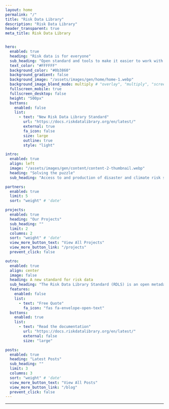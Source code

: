 ```yaml
---
layout: home
permalink: "/"
title: "Risk Data Library"
description: "Risk Data Library"
header_transparent: true
meta_title: Risk Data Library


hero:
  enabled: true
  heading: "Risk data is for everyone"
  sub_heading: "Open standard and tools to make it easier to work with disaster and climate risk data"
  text_color: "#FFFFFF"
  background_color: "#0b3860"
  background_gradient: false
  background_image: "/assets/images/gen/home/home-1.webp"
  background_image_blend_mode: multiply # "overlay", "multiply", "screen"
  fullscreen_mobile: true
  fullscreen_desktop: false
  height: "500px"
  buttons:
    enabled: false
    list:
      - text: "New Risk Data Library Standard"
        url: "https://docs.riskdatalibrary.org/en/latest/"
        external: true
        fa_icon: false
        size: large
        outline: true
        style: "light"

intro:
  enabled: true
  align: left
  image: "/assets/images/gen/content/content-2-thumbnail.webp"
  heading: "Solving the puzzle"
  sub_heading: "Access to and production of disaster and climate risk studies remain a challenge for the most vulnerable countries. There is a need for a common language to work better together with risk data."

partners:
  enabled: true
  limit: 5
  sort: "weight" # 'date'

projects:
  enabled: true
  heading: "Our Projects"
  sub_heading: ""
  limit: 2
  columns: 2
  sort: "weight" # 'date'
  view_more_button_text: "View All Projects"
  view_more_button_link: "/projects"
  prevent_click: false

outro:
  enabled: true
  align: center
  image: false
  heading: A new standard for risk data
  sub_heading: "The Risk Data Library Standard (RDLS) is an open metadata standard for describing risk datasets used in climate and disaster risk assessments."
  features:
    enabled: false
    list:
      - text: "Free Quote"
        fa_icon: "fas fa-envelope-open-text"
  buttons:
    enabled: true
    list:
      - text: "Read the documentation"
        url: "https://docs.riskdatalibrary.org/en/latest/"
        external: false
        size: "large"

posts:
  enabled: true
  heading: "Latest Posts"
  sub_heading: ""
  limit: 3
  columns: 3
  sort: "weight" # 'date'
  view_more_button_text: "View All Posts"
  view_more_button_link: "/blog"
  prevent_click: false
---
```

---
